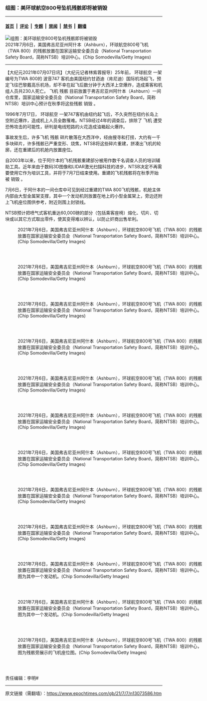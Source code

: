 ### 组图：美环球航空800号坠机残骸即将被销毁

---

#### [首页](../../../..?n13073586) &nbsp;|&nbsp; [评论](../../../../../epoch-comment?n13073586) &nbsp;|&nbsp; [专题](../../../../../epoch-special?n13073586) &nbsp;|&nbsp; [禁闻](../../../../../epoch-news?n13073586) &nbsp;|&nbsp; [禁书](../../../../../books?n13073586) &nbsp;|&nbsp; [翻墙](https://github.com/gfw-breaker/nogfw/blob/master/README.md?n13073586)


<div><img alt="组图：美环球航空800号坠机残骸即将被销毁" class="attachment-djy_600_400 size-djy_600_400 wp-post-image" src="https://i.epochtimes.com/assets/uploads/2021/07/id13073596-GettyImages-1327304146-600x400.jpg"/>
<div class="caption">
 2021年7月6日，美国弗吉尼亚州阿什本（Ashburn），环球航空800号飞机（TWA 800）的残骸放置在国家运输安全委员会（National Transportation Safety Board，简称NTSB）培训中心。(Chip Somodevilla/Getty Images)
</div></div><hr/><div class="post_content" id="artbody" itemprop="articleBody">
 <!-- article content begin -->
 <p>
  【大纪元2021年07月07日讯】（大纪元记者林紫蓉报导）25年前，
  <ok href="https://www.epochtimes.com/gb/tag/%E7%8E%AF%E7%90%83%E8%88%AA%E7%A9%BA.html">
   环球航空
  </ok>
  一架编号为TWA 800的
  <ok href="https://www.epochtimes.com/gb/tag/%E6%B3%A2%E9%9F%B3747.html">
   波音747
  </ok>
  客机由美国纽约甘迺迪（肯尼迪）国际机场起飞，预定飞往巴黎戴高乐机场，却不幸在起飞后数分钟于大西洋上空爆炸，造成乘客和机组人员共230人死亡。
  <ok href="https://www.epochtimes.com/gb/tag/%E9%A3%9E%E6%9C%BA.html">
   飞机
  </ok>
  <ok href="https://www.epochtimes.com/gb/tag/%E6%AE%8B%E9%AA%B8.html">
   残骸
  </ok>
  目前放置于弗吉尼亚州阿什本（Ashburn）一间仓库里，国家运输安全委员会（National Transportation Safety Board，简称NTSB）培训中心预计在秋季将这些残骸
  <ok href="https://www.epochtimes.com/gb/tag/%E9%94%80%E6%AF%81.html">
   销毁
  </ok>
  。
 </p>
 <p>
  1996年7月17日，
  <ok href="https://www.epochtimes.com/gb/tag/%E7%8E%AF%E7%90%83%E8%88%AA%E7%A9%BA.html">
   环球航空
  </ok>
  一架747客机由纽约起飞后，不久突然在纽约长岛上空附近爆炸，造成机上人员全数罹难。NTSB经过4年的调查后，排除了
  <ok href="https://www.epochtimes.com/gb/tag/%E9%A3%9E%E6%9C%BA.html">
   飞机
  </ok>
  遭受恐怖攻击的可能性，研判是电线短路的火花造成油箱起火爆炸。
 </p>
 <p>
  事故发生后，许多飞机
  <ok href="https://www.epochtimes.com/gb/tag/%E6%AE%8B%E9%AA%B8.html">
   残骸
  </ok>
  碎片散落在大西洋中，经由搜寻和打捞，大约有一千多块碎片，许多残骸已严重变形、烧焦，NTSB将这些碎片重建，拼凑出飞机的轮廓，还在重建后的机舱内放置座位。
 </p>
 <p>
  自2003年以来，位于阿什本的飞机残骸重建部分被用作数千名调查人员的培训辅助工具。近年来由于数码3D图像和LIDAR激光扫描科技的进步，NTSB决定不再需要使用它作为培训工具，并将于7月7日结束使用。重建的飞机残骸将在秋季开始被
  <ok href="https://www.epochtimes.com/gb/tag/%E9%94%80%E6%AF%81.html">
   销毁
  </ok>
  。
 </p>
 <p>
  7月6日，于阿什本的一间仓库中可见到经过重建的TWA 800飞机残骸，机舱主体内部由大型金属架支撑，其中一个发动机则放置在地上的小型金属架上，旁边还附上飞机座位图供参考，附近则围上封锁线。
 </p>
 <p>
  NTSB预计把喷气式客机重达60,000磅的部分（包括乘客座椅）熔化、切片、切块或以其它方式取出零件，使其变得难以辨认，以防止奸商出售牟利。
 </p>
 <figure aria-describedby="caption-attachment-13073597" class="wp-caption aligncenter" id="attachment_13073597" style="width: 600px">
  <ok href="https://i.epochtimes.com/assets/uploads/2021/07/id13073597-GettyImages-1327303865.jpg" target="_blank">
   <img alt="" class="size-large wp-image-13073597" src="https://i.epochtimes.com/assets/uploads/2021/07/id13073597-GettyImages-1327303865-600x400.jpg"/>
  </ok>
  <br/><figcaption class="wp-caption-text" id="caption-attachment-13073597">
   2021年7月6日，美国弗吉尼亚州阿什本（Ashburn），环球航空800号飞机（TWA 800）的残骸放置在国家运输安全委员会（National Transportation Safety Board，简称NTSB）培训中心。(Chip Somodevilla/Getty Images)
  </figcaption><br/>
 </figure><br/>
 <figure aria-describedby="caption-attachment-13073599" class="wp-caption aligncenter" id="attachment_13073599" style="width: 600px">
  <ok href="https://i.epochtimes.com/assets/uploads/2021/07/id13073599-GettyImages-1327304145.jpg" target="_blank">
   <img alt="" class="size-large wp-image-13073599" src="https://i.epochtimes.com/assets/uploads/2021/07/id13073599-GettyImages-1327304145-600x400.jpg"/>
  </ok>
  <br/><figcaption class="wp-caption-text" id="caption-attachment-13073599">
   2021年7月6日，美国弗吉尼亚州阿什本（Ashburn），环球航空800号飞机（TWA 800）的残骸放置在国家运输安全委员会（National Transportation Safety Board，简称NTSB）培训中心。(Chip Somodevilla/Getty Images)
  </figcaption><br/>
 </figure><br/>
 <figure aria-describedby="caption-attachment-13073600" class="wp-caption aligncenter" id="attachment_13073600" style="width: 600px">
  <ok href="https://i.epochtimes.com/assets/uploads/2021/07/id13073600-GettyImages-1327304147.jpg" target="_blank">
   <img alt="" class="size-large wp-image-13073600" src="https://i.epochtimes.com/assets/uploads/2021/07/id13073600-GettyImages-1327304147-600x400.jpg"/>
  </ok>
  <br/><figcaption class="wp-caption-text" id="caption-attachment-13073600">
   2021年7月6日，美国弗吉尼亚州阿什本（Ashburn），环球航空800号飞机（TWA 800）的残骸放置在国家运输安全委员会（National Transportation Safety Board，简称NTSB）培训中心。(Chip Somodevilla/Getty Images)
  </figcaption><br/>
 </figure><br/>
 <figure aria-describedby="caption-attachment-13073602" class="wp-caption aligncenter" id="attachment_13073602" style="width: 600px">
  <ok href="https://i.epochtimes.com/assets/uploads/2021/07/id13073602-GettyImages-1327304698.jpg" target="_blank">
   <img alt="" class="size-large wp-image-13073602" src="https://i.epochtimes.com/assets/uploads/2021/07/id13073602-GettyImages-1327304698-600x400.jpg"/>
  </ok>
  <br/><figcaption class="wp-caption-text" id="caption-attachment-13073602">
   2021年7月6日，美国弗吉尼亚州阿什本（Ashburn），环球航空800号飞机（TWA 800）的残骸放置在国家运输安全委员会（National Transportation Safety Board，简称NTSB）培训中心。(Chip Somodevilla/Getty Images)
  </figcaption><br/>
 </figure><br/>
 <figure aria-describedby="caption-attachment-13073603" class="wp-caption aligncenter" id="attachment_13073603" style="width: 600px">
  <ok href="https://i.epochtimes.com/assets/uploads/2021/07/id13073603-GettyImages-1327304834.jpg" target="_blank">
   <img alt="" class="size-large wp-image-13073603" src="https://i.epochtimes.com/assets/uploads/2021/07/id13073603-GettyImages-1327304834-600x400.jpg"/>
  </ok>
  <br/><figcaption class="wp-caption-text" id="caption-attachment-13073603">
   2021年7月6日，美国弗吉尼亚州阿什本（Ashburn），环球航空800号飞机（TWA 800）的残骸放置在国家运输安全委员会（National Transportation Safety Board，简称NTSB）培训中心。(Chip Somodevilla/Getty Images)
  </figcaption><br/>
 </figure><br/>
 <figure aria-describedby="caption-attachment-13073605" class="wp-caption aligncenter" id="attachment_13073605" style="width: 600px">
  <ok href="https://i.epochtimes.com/assets/uploads/2021/07/id13073605-GettyImages-1327305393.jpg" target="_blank">
   <img alt="" class="size-large wp-image-13073605" src="https://i.epochtimes.com/assets/uploads/2021/07/id13073605-GettyImages-1327305393-600x400.jpg"/>
  </ok>
  <br/><figcaption class="wp-caption-text" id="caption-attachment-13073605">
   2021年7月6日，美国弗吉尼亚州阿什本（Ashburn），环球航空800号飞机（TWA 800）的残骸放置在国家运输安全委员会（National Transportation Safety Board，简称NTSB）培训中心。(Chip Somodevilla/Getty Images)
  </figcaption><br/>
 </figure><br/>
 <figure aria-describedby="caption-attachment-13073606" class="wp-caption aligncenter" id="attachment_13073606" style="width: 600px">
  <ok href="https://i.epochtimes.com/assets/uploads/2021/07/id13073606-GettyImages-1327305451.jpg" target="_blank">
   <img alt="" class="size-large wp-image-13073606" src="https://i.epochtimes.com/assets/uploads/2021/07/id13073606-GettyImages-1327305451-600x400.jpg"/>
  </ok>
  <br/><figcaption class="wp-caption-text" id="caption-attachment-13073606">
   2021年7月6日，美国弗吉尼亚州阿什本（Ashburn），环球航空800号飞机（TWA 800）的残骸放置在国家运输安全委员会（National Transportation Safety Board，简称NTSB）培训中心。(Chip Somodevilla/Getty Images)
  </figcaption><br/>
 </figure><br/>
 <figure aria-describedby="caption-attachment-13073608" class="wp-caption aligncenter" id="attachment_13073608" style="width: 600px">
  <ok href="https://i.epochtimes.com/assets/uploads/2021/07/id13073608-GettyImages-1327305745.jpg" target="_blank">
   <img alt="" class="size-large wp-image-13073608" src="https://i.epochtimes.com/assets/uploads/2021/07/id13073608-GettyImages-1327305745-600x400.jpg"/>
  </ok>
  <br/><figcaption class="wp-caption-text" id="caption-attachment-13073608">
   2021年7月6日，美国弗吉尼亚州阿什本（Ashburn），环球航空800号飞机（TWA 800）的残骸放置在国家运输安全委员会（National Transportation Safety Board，简称NTSB）培训中心。(Chip Somodevilla/Getty Images)
  </figcaption><br/>
 </figure><br/>
 <figure aria-describedby="caption-attachment-13073609" class="wp-caption aligncenter" id="attachment_13073609" style="width: 600px">
  <ok href="https://i.epochtimes.com/assets/uploads/2021/07/id13073609-GettyImages-1327305913.jpg" target="_blank">
   <img alt="" class="size-large wp-image-13073609" src="https://i.epochtimes.com/assets/uploads/2021/07/id13073609-GettyImages-1327305913-600x400.jpg"/>
  </ok>
  <br/><figcaption class="wp-caption-text" id="caption-attachment-13073609">
   2021年7月6日，美国弗吉尼亚州阿什本（Ashburn），环球航空800号飞机（TWA 800）的残骸放置在国家运输安全委员会（National Transportation Safety Board，简称NTSB）培训中心。(Chip Somodevilla/Getty Images)
  </figcaption><br/>
 </figure><br/>
 <figure aria-describedby="caption-attachment-13073614" class="wp-caption aligncenter" id="attachment_13073614" style="width: 600px">
  <ok href="https://i.epochtimes.com/assets/uploads/2021/07/id13073614-GettyImages-1327303936.jpg" target="_blank">
   <img alt="" class="size-large wp-image-13073614" src="https://i.epochtimes.com/assets/uploads/2021/07/id13073614-GettyImages-1327303936-600x400.jpg"/>
  </ok>
  <br/><figcaption class="wp-caption-text" id="caption-attachment-13073614">
   2021年7月6日，美国弗吉尼亚州阿什本（Ashburn），环球航空800号飞机（TWA 800）的残骸放置在国家运输安全委员会（National Transportation Safety Board，简称NTSB）培训中心。图为其中一个发动机。(Chip Somodevilla/Getty Images)
  </figcaption><br/>
 </figure><br/>
 <figure aria-describedby="caption-attachment-13073617" class="wp-caption aligncenter" id="attachment_13073617" style="width: 600px">
  <ok href="https://i.epochtimes.com/assets/uploads/2021/07/id13073617-GettyImages-1327304513.jpg" target="_blank">
   <img alt="" class="size-large wp-image-13073617" src="https://i.epochtimes.com/assets/uploads/2021/07/id13073617-GettyImages-1327304513-600x400.jpg"/>
  </ok>
  <br/><figcaption class="wp-caption-text" id="caption-attachment-13073617">
   2021年7月6日，美国弗吉尼亚州阿什本（Ashburn），环球航空800号飞机（TWA 800）的残骸放置在国家运输安全委员会（National Transportation Safety Board，简称NTSB）培训中心。图为其中一个发动机。(Chip Somodevilla/Getty Images)
  </figcaption><br/>
 </figure><br/>
 <figure aria-describedby="caption-attachment-13073615" class="wp-caption aligncenter" id="attachment_13073615" style="width: 600px">
  <ok href="https://i.epochtimes.com/assets/uploads/2021/07/id13073615-GettyImages-1327304490.jpg" target="_blank">
   <img alt="" class="size-large wp-image-13073615" src="https://i.epochtimes.com/assets/uploads/2021/07/id13073615-GettyImages-1327304490-600x400.jpg"/>
  </ok>
  <br/><figcaption class="wp-caption-text" id="caption-attachment-13073615">
   2021年7月6日，美国弗吉尼亚州阿什本（Ashburn），环球航空800号飞机（TWA 800）的残骸放置在国家运输安全委员会（National Transportation Safety Board，简称NTSB）培训中心，图为残骸旁展示的飞机座位图。(Chip Somodevilla/Getty Images)
  </figcaption><br/>
 </figure><br/>
 <p>
  责任编辑：李明#
 </p>
 <!-- article content end -->
 <div id="below_article_ad">
 </div>
</div>


---

原文链接（需翻墙）：https://www.epochtimes.com/gb/21/7/7/n13073586.htm